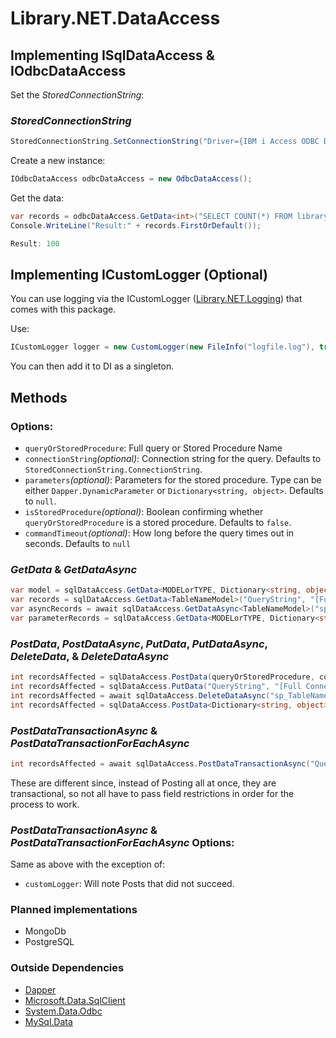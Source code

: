 ﻿# Library.NET.DataAccess

## Implementing ISqlDataAccess & IOdbcDataAccess

Set the *StoredConnectionString*:
### *StoredConnectionString* ###
``` cs
StoredConnectionString.SetConnectionString("Driver={IBM i Access ODBC Driver};System=AS400;TRANSLATE=1;SIGNON=4;SSL=1");
```

Create a new instance:
``` cs
IOdbcDataAccess odbcDataAccess = new OdbcDataAccess();
```

Get the data:
``` cs
var records = odbcDataAccess.GetData<int>("SELECT COUNT(*) FROM library.member");
Console.WriteLine("Result:" + records.FirstOrDefault());

Result: 100
```

## Implementing ICustomLogger (Optional)
You can use logging via the ICustomLogger ([Library.NET.Logging](https://github.com/CrimsonOrion/Library.NET/tree/main/Library.NET.Logging)) that comes with this package.

Use:
``` cs
ICustomLogger logger = new CustomLogger(new FileInfo("logfile.log"), true, LogLevel.Information);
```
You can then add it to DI as a singleton.

## Methods

### Options: ###
* `queryOrStoredProcedure`: Full query or Stored Procedure Name
* `connectionString`*(optional)*: Connection string for the query. Defaults to `StoredConnectionString.ConnectionString`.
* `parameters`*(optional)*: Parameters for the stored procedure. Type can be either `Dapper.DynamicParameter` or `Dictionary<string, object>`. Defaults to `null`.
* `isStoredProcedure`*(optional)*: Boolean confirming whether `queryOrStoredProcedure` is a stored procedure. Defaults to `false`.
* `commandTimeout`*(optional)*: How long before the query times out in seconds. Defaults to `null`

### *GetData* & *GetDataAsync*
``` cs
var model = sqlDataAccess.GetData<MODELorTYPE, Dictionary<string, object>>(queryOrStoredProcedure, connectionString, parameters, isStoredProcedure, commandTimeout);
var records = sqlDataAccess.GetData<TableNameModel>("QueryString", "[Full Connection String]", false, 60);
var asyncRecords = await sqlDataAccess.GetDataAsync<TableNameModel>("sp_TableNameGetAll", StoredConnectionString.ConnectionString, true, 60 );
var parameterRecords = sqlDataAccess.GetData<MODELorTYPE, Dictionary<string, object>("sp_TableNameGetByParameters", connString, parameters, true)
```

### *PostData*, *PostDataAsync*, *PutData*, *PutDataAsync*, *DeleteData*, & *DeleteDataAsync*
``` cs
int recordsAffected = sqlDataAccess.PostData(queryOrStoredProcedure, connectionString, isStoredProcedure, commandTimeout);
int recordsAffected = sqlDataAccess.PutData("QueryString", "[Full Connection String]", false, 60);
int recordsAffected = await sqlDataAccess.DeleteDataAsync("sp_TableNameDeleteAll", StoredConnectionString.ConnectionString, true, 60 );
int recordsAffected = sqlDataAccess.PostData<Dictionary<string, object>("sp_TableNamePostByParameters", connString, parameters, true)
```

### *PostDataTransactionAsync* & *PostDataTransactionForEachAsync*
``` cs
int recordsAffected = await sqlDataAccess.PostDataTransactionAsync("QueryString", connectionString, parameters, customLogger, isStoredProcedure, commandTimeout);
```

These are different since, instead of Posting all at once, they are transactional, so not all have to pass field restrictions in order for the process to work.

### *PostDataTransactionAsync* & *PostDataTransactionForEachAsync* Options: ###
Same as above with the exception of:
* `customLogger`: Will note Posts that did not succeed.

### Planned implementations

* MongoDb
* PostgreSQL

### Outside Dependencies

* [Dapper](https://www.nuget.org/packages/Dapper)
* [Microsoft.Data.SqlClient](https://www.nuget.org/packages/Microsoft.Data.SqlClient/)
* [System.Data.Odbc](https://www.nuget.org/packages/System.Data.Odbc)
* [MySql.Data](https://www.nuget.org/packages/MySql.Data)